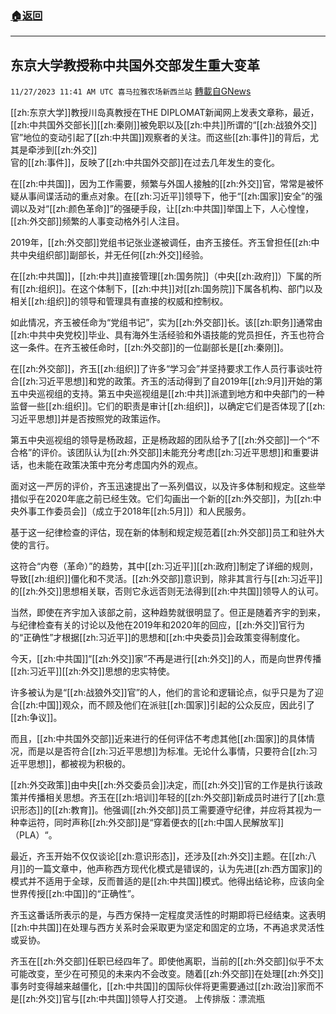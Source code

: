 ###  [:house:返回](README.md)
---


## 东京大学教授称中共国外交部发生重大变革
`11/27/2023 11:41 AM UTC 喜马拉雅农场新西兰站` [轉載自GNews](https://gnews.org/articles/2042108)

[[zh:东京大学]]教授川岛真教授在THE DIPLOMAT新闻网上发表文章称，最近，[[zh:中共国外交部长]][[zh:秦刚]]被免职以及[[zh:中共]]所谓的“[[zh:战狼外交]]官”地位的变动引起了[[zh:中共国]]观察者的关注。而这些[[zh:事件]]的背后，尤其是牵涉到[[zh:外交]]   
官的[[zh:事件]]，反映了[[zh:中共国外交部]]在过去几年发生的变化。

在[[zh:中共国]]，因为工作需要，频繁与外国人接触的[[zh:外交]]官，常常是被怀疑从事间谍活动的重点对象。在[[zh:习近平]]领导下，他于“[[zh:国家]]安全”的强调以及对“[[zh:颜色革命]]”的强硬手段，让[[zh:中共国]]举国上下，人心惶惶，[[zh:外交部]]频繁的人事变动格外引人注目。

2019年，[[zh:外交部]]党组书记张业遂被调任，由齐玉接任。齐玉曾担任[[zh:中共中央组织部]]副部长，并无任何[[zh:外交]]经验。

在[[zh:中共国]]，[[zh:中共]]直接管理[[zh:国务院]]（中央[[zh:政府]]）下属的所有[[zh:组织]]。在这个体制下，[[zh:中共]]对[[zh:国务院]]下属各机构、部门以及相关[[zh:组织]]的领导和管理具有直接的权威和控制权。

如此情况，齐玉被任命为“党组书记”，实为[[zh:外交部]]长。该[[zh:职务]]通常由[[zh:中共中央党校]]毕业、具有海外生活经验和外语技能的党员担任，齐玉也符合这一条件。在齐玉被任命时，[[zh:外交部]]的一位副部长是[[zh:秦刚]]。

在[[zh:外交部]]，齐玉[[zh:组织]]了许多“学习会”并坚持要求工作人员行事谈吐符合[[zh:习近平思想]]和党的政策。齐玉的活动得到了自2019年[[zh:9月]]开始的第五中央巡视组的支持。第五中央巡视组是[[zh:中共]]派遣到地方和中央部门的一种监督一些[[zh:组织]]。它们的职责是审计[[zh:组织]]，以确定它们是否体现了[[zh:习近平思想]]并是否按照党的政策运作。

第五中央巡视组的领导是杨政超，正是杨政超的团队给予了[[zh:外交部]]一个“不合格”的评价。该团队认为[[zh:外交部]]未能充分考虑[[zh:习近平思想]]和重要讲话，也未能在政策决策中充分考虑国内外的观点。

面对这一严厉的评价，齐玉迅速提出了一系列倡议，以及许多体制和规定。这些举措似乎在2020年底之前已经生效。它们勾画出一个新的[[zh:外交部]]，为[[zh:中央外事工作委员会]]（成立于2018年[[zh:5月]]）和人民服务。

基于这一纪律检查的评估，现在新的体制和规定规范着[[zh:外交部]]员工和驻外大使的言行。

这符合“内卷（革命）”的趋势，其中[[zh:习近平]][[zh:政府]]制定了详细的规则，导致[[zh:组织]]僵化和不灵活。[[zh:外交部]]意识到，除非其言行与[[zh:习近平]]的[[zh:外交]]思想相关联，否则它永远否则无法得到[[zh:中共国]]领导人的认可。

当然，即使在齐宇加入该部之前，这种趋势就很明显了。但正是随着齐宇的到来，与纪律检查有关的讨论以及他在2019年和2020年的回应，[[zh:外交]]官行为的“正确性”才根据[[zh:习近平]]的思想和[[zh:中央委员]]会政策变得制度化。

今天，[[zh:中共国]]“[[zh:外交]]家”不再是进行[[zh:外交]]的人，而是向世界传播[[zh:习近平]][[zh:外交]]思想的忠实特使。

许多被认为是“[[zh:战狼外交]]官”的人，他们的言论和逻辑论点，似乎只是为了迎合[[zh:中国]]观众，而不顾及他们在派驻[[zh:国家]]引起的公众反应，因此引了[[zh:争议]]。

而且，[[zh:中共国外交部]]近来进行的任何评估不考虑其他[[zh:国家]]的具体情况，而是以是否符合[[zh:习近平思想]]为标准。无论什么事情，只要符合[[zh:习近平思想]]，都被视为积极的。

[[zh:外交政策]]由中央[[zh:外交委员会]]决定，而[[zh:外交]]官的工作是执行该政策并传播相关思想。齐玉在[[zh:培训]]年轻的[[zh:外交部]]新成员时进行了[[zh:意识形态]]的[[zh:教育]]。他强调[[zh:外交部]]员工需要遵守纪律，并应将其视为一种幸运符，同时声称[[zh:外交部]]是“穿着便衣的[[zh:中国人民解放军]]（PLA）“。

最近，齐玉开始不仅仅谈论[[zh:意识形态]]，还涉及[[zh:外交]]主题。在[[zh:八月]]的一篇文章中，他声称西方现代化模式是错误的，认为先进[[zh:西方国家]]的模式并不适用于全球，反而普适的是[[zh:中共国]]模式。他得出结论称，应该向全世界传授[[zh:中国]]的“正确性”。

齐玉这番话所表示的是，与西方保持一定程度灵活性的时期即将已经结束。这表明[[zh:中共国]]在处理与西方关系时会采取更为坚定和固定的立场，不再追求灵活性或妥协。

齐玉在[[zh:外交部]]任职已经四年了。即使他离职，当前的[[zh:外交部]]似乎不太可能改变，至少在可预见的未来内不会改变。随着[[zh:外交部]]在处理[[zh:外交]]事务时变得越来越僵化，[[zh:中共国]]的国际伙伴将更需要通过[[zh:政治]]家而不是[[zh:外交]]官与[[zh:中共国]]领导人打交道。
上传排版：漂流瓶      
